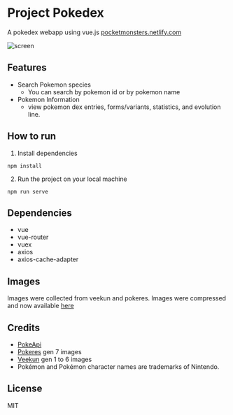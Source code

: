 # Project Pokedex
A pokedex webapp using vue.js
[pocketmonsters.netlify.com](https://pocketmonsters.netlify.com/)

![screen](https://user-images.githubusercontent.com/56244118/76382159-c0d85700-6392-11ea-9f5f-14da4abf157f.png)

## Features
- Search Pokemon species
    - You can search by pokemon id or by pokemon name
- Pokemon Information
    - view pokemon dex entries, forms/variants, statistics, and evolution line.

## How to run
1. Install dependencies
```
npm install

```
2. Run the project on your local machine
```
npm run serve
```

## Dependencies
- vue
- vue-router
- vuex
- axios
- axios-cache-adapter

## Images
Images were collected from veekun and pokeres.
Images were compressed and now available [here](https://github.com/billysillano/pokemon-assets)

## Credits
- [PokeApi](https://pokeapi.co/)
- [Pokeres](https://pokeres.bastionbot.org/) gen 7 images
- [Veekun](http://veekun.com/) gen 1 to 6 images
- Pokémon and Pokémon character names are trademarks of Nintendo.

## License
MIT
